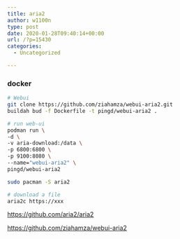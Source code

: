 ```yaml
---
title: aria2
author: w1100n
type: post
date: 2020-01-28T09:40:14+00:00
url: /?p=15430
categories:
  - Uncategorized

---
```

### docker

```bash
# Webui
git clone https://github.com/ziahamza/webui-aria2.git
buildah bud -f Dockerfile -t pingd/webui-aria2 .

# run web-ui
podman run \
-d \
-v aria-download:/data \
-p 6800:6800 \
-p 9100:8080 \
--name="webui-aria2" \
pingd/webui-aria2
```

```bash
sudo pacman -S aria2

# download a file 
aria2c https://xxx


```

https://github.com/aria2/aria2
  
https://github.com/ziahamza/webui-aria2